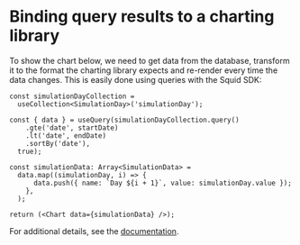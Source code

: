 # Binding query results to a charting library

To show the chart below, we need to get data from the database, transform it to the format the charting library expects
and re-render every time the data changes. This is easily done using queries with the Squid SDK:

```tsx
const simulationDayCollection =
  useCollection<SimulationDay>('simulationDay');

const { data } = useQuery(simulationDayCollection.query()
    .gte('date', startDate)
    .lt('date', endDate)
    .sortBy('date'),
  true);

const simulationData: Array<SimulationData> =
  data.map((simulationDay, i) => {
      data.push({ name: `Day ${i + 1}`, value: simulationDay.value });
    },
  );

return (<Chart data={simulationData} />);
```

For additional details, see the  <a target="_blank" href="https://docs.squid.cloud/docs/client-sdk/queries">
documentation</a>.
